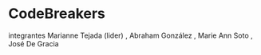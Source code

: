 # CodeBreakers
integrantes
Marianne Tejada (lider)
, Abraham González
, Marie Ann Soto
, José De Gracia
